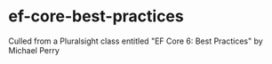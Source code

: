 # ef-core-best-practices
Culled from a Pluralsight class entitled "EF Core 6: Best Practices" by Michael Perry
